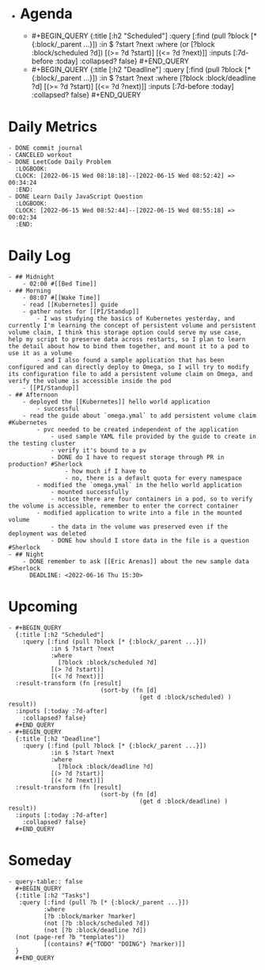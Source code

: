 - # Agenda
	- #+BEGIN_QUERY
	  {:title [:h2 "Scheduled"]
	    :query [:find (pull ?block [* {:block/_parent ...}])
	            :in $ ?start ?next
	            :where
	            (or
	              [?block :block/scheduled ?d])
	            [(>= ?d ?start)]
	            [(<= ?d ?next)]]
	  :inputs [:7d-before :today]
	    :collapsed? false}
	  #+END_QUERY
	- #+BEGIN_QUERY
	  {:title [:h2 "Deadline"]
	    :query [:find (pull ?block [* {:block/_parent ...}])
	            :in $ ?start ?next
	            :where
	              [?block :block/deadline ?d]
	            [(>= ?d ?start)]
	            [(<= ?d ?next)]]
	    :inputs [:7d-before :today]
	    :collapsed? false}
	  #+END_QUERY
# Daily Metrics
	- DONE commit journal
	- CANCELED workout
	- DONE LeetCode Daily Problem
	  :LOGBOOK:
	  CLOCK: [2022-06-15 Wed 08:18:18]--[2022-06-15 Wed 08:52:42] =>  00:34:24
	  :END:
	- DONE Learn Daily JavaScript Question
	  :LOGBOOK:
	  CLOCK: [2022-06-15 Wed 08:52:44]--[2022-06-15 Wed 08:55:18] =>  00:02:34
	  :END:
# Daily Log
	- ## Midnight
		- 02:00 #[[Bed Time]]
	- ## Morning
		- 08:07 #[[Wake Time]]
		- read [[Kubernetes]] guide
		- gather notes for [[PI/Standup]]
			- I was studying the basics of Kubernetes yesterday, and currently I'm learning the concept of persistent volume and persistent volume claim, I think this storage option could serve my use case, help my script to preserve data across restarts, so I plan to learn the detail about how to bind them together, and mount it to a pod to use it as a volume
			- and I also found a sample application that has been configured and can directly deploy to Omega, so I will try to modify its configuration file to add a persistent volume claim on Omega, and verify the volume is accessible inside the pod
		- [[PI/Standup]]
	- ## Afternoon
		- deployed the [[Kubernetes]] hello world application
			- successful
		- read the guide about `omega.ymal` to add persistent volume claim #Kubernetes
			- pvc needed to be created independent of the application
				- used sample YAML file provided by the guide to create in the testing cluster
				- verify it's bound to a pv
				- DONE do I have to request storage through PR in production? #Sherlock
					- how much if I have to
					- no, there is a default quota for every namespace
			- modified the `omega.ymal` in the hello world application
				- mounted successfully
				- notice there are four containers in a pod, so to verify the volume is accessible, remember to enter the correct container
			- modified application to write into a file in the mounted volume
				- the data in the volume was preserved even if the deployment was deleted
				- DONE how should I store data in the file is a question #Sherlock
	- ## Night
		- DONE remember to ask [[Eric Arenas]] about the new sample data #Sherlock 
		  DEADLINE: <2022-06-16 Thu 15:30>
# Upcoming
	- #+BEGIN_QUERY
	  {:title [:h2 "Scheduled"]
	    :query [:find (pull ?block [* {:block/_parent ...}])
	            :in $ ?start ?next
	            :where
	              [?block :block/scheduled ?d]
	            [(> ?d ?start)]
	            [(< ?d ?next)]]
	  :result-transform (fn [result]
	                          (sort-by (fn [d]
	                                     (get d :block/scheduled) ) result))    
	  :inputs [:today :7d-after]
	    :collapsed? false}
	  #+END_QUERY
	- #+BEGIN_QUERY
	  {:title [:h2 "Deadline"]
	    :query [:find (pull ?block [* {:block/_parent ...}])
	            :in $ ?start ?next
	            :where
	              [?block :block/deadline ?d]
	            [(> ?d ?start)]
	            [(< ?d ?next)]]
	  :result-transform (fn [result]
	                          (sort-by (fn [d]
	                                     (get d :block/deadline) ) result))    
	  :inputs [:today :7d-after]
	    :collapsed? false}
	  #+END_QUERY
# Someday
	- query-table:: false
	  #+BEGIN_QUERY
	  {:title [:h2 "Tasks"]
	   :query [:find (pull ?b [* {:block/_parent ...}])
	          :where
	          [?b :block/marker ?marker]
	          (not [?b :block/scheduled ?d])
	          (not [?b :block/deadline ?d])
	  (not (page-ref ?b "templates"))
	          [(contains? #{"TODO" "DOING"} ?marker)]]
	  }
	  #+END_QUERY